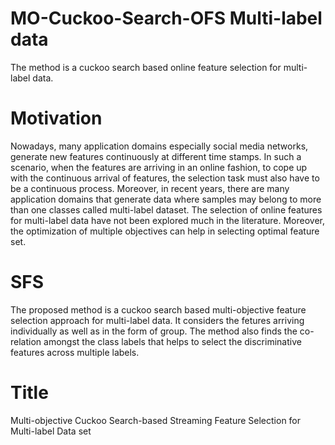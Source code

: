 # MO-Cuckoo-Search-OFS Multi-label data

The method is a cuckoo search based online feature selection for multi-label data.


# Motivation

Nowadays, many application domains especially social media networks, generate new features continuously at different time stamps. In such a scenario, when the features are arriving in an online fashion, to cope up with the continuous arrival of features, the selection task must also have to be a continuous process.  Moreover, in recent years, there are many application domains that generate data where samples may belong to more than one classes called multi-label dataset. The selection of online features for multi-label data have not been explored much in the literature. Moreover, the optimization of multiple objectives can help in selecting optimal feature set.

# SFS

The proposed method is a cuckoo search based multi-objective feature selection approach for multi-label data. It considers the fetures arriving individually as well as in the form of group.  The method also finds the co-relation amongst the class labels that helps to select the discriminative features across multiple labels.

# Title

Multi-objective Cuckoo Search-based Streaming Feature Selection for Multi-label Data set
